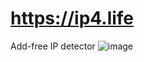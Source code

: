 # https://ip4.life
Add-free IP detector
![image](https://github.com/airgap/ip4.life/assets/9166649/68319015-c992-41bc-ae1e-d12aa032d14e)
